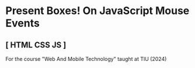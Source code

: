 # Present Boxes! On JavaScript Mouse Events
## [ HTML CSS JS ]
For the course "Web And Mobile Technology" taught at TIU (2024)

